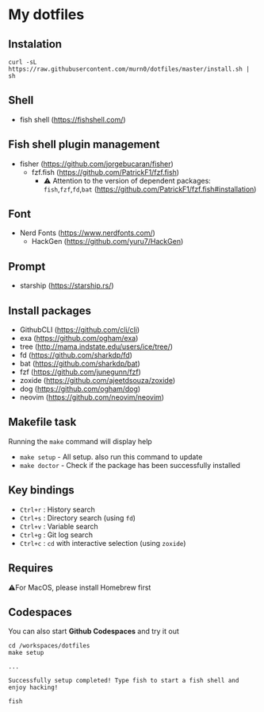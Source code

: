 # My dotfiles
## Instalation
```
curl -sL https://raw.githubusercontent.com/murn0/dotfiles/master/install.sh | sh
```
## Shell
- fish shell (https://fishshell.com/)

## Fish shell plugin management
- fisher (https://github.com/jorgebucaran/fisher)
    - fzf.fish (https://github.com/PatrickF1/fzf.fish)
        - ⚠️ Attention to the version of dependent packages: `fish`,`fzf`,`fd`,`bat` (https://github.com/PatrickF1/fzf.fish#installation)

## Font
- Nerd Fonts (https://www.nerdfonts.com/)
    - HackGen (https://github.com/yuru7/HackGen)

## Prompt
- starship (https://starship.rs/)

## Install packages
- GithubCLI (https://github.com/cli/cli)
- exa (https://github.com/ogham/exa)
- tree (http://mama.indstate.edu/users/ice/tree/)
- fd (https://github.com/sharkdp/fd)
- bat (https://github.com/sharkdp/bat)
- fzf (https://github.com/junegunn/fzf)
- zoxide (https://github.com/ajeetdsouza/zoxide)
- dog (https://github.com/ogham/dog)
- neovim (https://github.com/neovim/neovim)

## Makefile task
Running the `make` command will display help
- `make setup` - All setup. also run this command to update
- `make doctor` - Check if the package has been successfully installed

## Key bindings
- `Ctrl+r` : History search
- `Ctrl+s` : Directory search (using `fd`)
- `Ctrl+v` : Variable search
- `Ctrl+g` : Git log search
- `Ctrl+c` : `cd` with interactive selection (using `zoxide`)

## Requires
⚠️For MacOS, please install Homebrew first

## Codespaces
You can also start **Github Codespaces** and try it out
```
cd /workspaces/dotfiles
make setup

...

Successfully setup completed! Type fish to start a fish shell and enjoy hacking!

fish
```